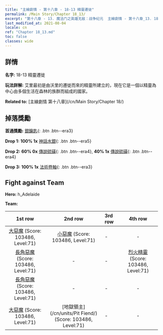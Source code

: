 ```yaml
---
title: "主線劇情 - 第十八章 - 18-13 精靈遷徙"
permalink: /Main Story/Chapter 18_13/
excerpt: "第十八章 - 13. 魔法门之英雄无敌：战争纪元  主線劇情 - 第十八章_13. 18-13 精靈遷徙"
last_modified_at: 2021-08-04
locale: cn
ref: "Chapter 18_13.md"
toc: false
classes: wide
---
```


## 詳情

 **名字:** 18-13 精靈遷徙

 **玩法詳解:** 艾里最初是由沃里的遷徙而來的精靈所建立的，現在它是一個以精靈為中心由多個生活在森林的族群而組成的國家。

 **Related to:** [主線劇情 第十八章](/cn/Main Story/Chapter 18/)

## 掉落獎勵

 **首通獎勵:** [銀鑰匙](/cn/Items/con_693/){: .btn .btn--era3}

 **Drop 1:** **100% 1x** [神話水銀](/cn/Items/mat_63/){: .btn .btn--era5}

 **Drop 2:** **60% 0x** [傳說硫磺](/cn/Items/mat_57/){: .btn .btn--era4}, **40% 1x** [傳說硫磺](/cn/Items/mat_57/){: .btn .btn--era4}

 **Drop 3:** **100% 1x** [法術卷軸](/cn/Items/con_694/){: .btn .btn--era3}


## Fight against Team
 **Hero:** h_Adelaide

 **Team:**


  | 1st row | 2nd row | 3rd row | 4th row |
  |:----:|:----:|:----|:----:|
  | [大惡魔](/cn/units/Devil/) (Score: 103486, Level:71)  | [小惡魔](/cn/units/Imp/) (Score: 103486, Level:71)  | - | - |
  | [長角惡魔](/cn/units/Demon/) (Score: 103486, Level:71)  | - | - | [烈火精靈](/cn/units/Efreeti/) (Score: 103486, Level:71)  |
  | [長角惡魔](/cn/units/Demon/) (Score: 103486, Level:71)  | - | - | - |
  | [大惡魔](/cn/units/Devil/) (Score: 103486, Level:71)  | [地獄領主](/cn/units/Pit Fiend/) (Score: 103486, Level:71)  | - | - |



